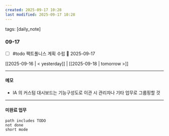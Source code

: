 ```yaml
---
created: 2025-09-17 10:28
last modified: 2025-09-17 10:28
---
```

tags: [daily_note]

### 09-17
- [ ] #todo 팩트풀니스 계획 수립 📅 2025-09-17 

[[2025-09-16 | < yesterday]] | [[2025-09-18 | tomorrow >]]

---
#### 메모
-  IA 의 커스텀 대시보드는 기능구성도로 이관 시 관리자나 기타 업무로 그룹핑할 것

---

#### 미완료 업무
```tasks
path includes TODO
not done
short mode
```
